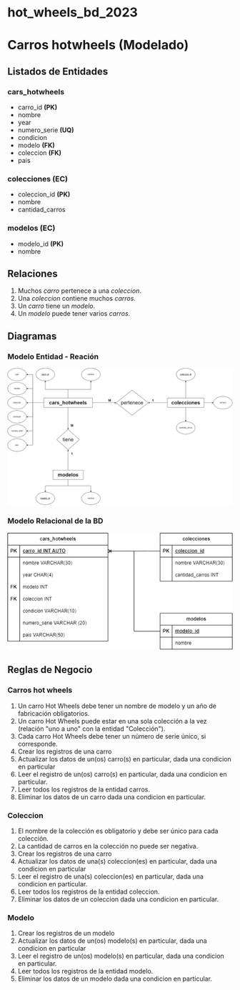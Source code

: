 # hot_wheels_bd_2023

# Carros hotwheels (Modelado)

## Listados de Entidades

### cars_hotwheels

- carro_id **(PK)**
- nombre
- year
- numero_serie **(UQ)**
- condicion
- modelo **(FK)**
- coleccion **(FK)**
- pais

### colecciones **(EC)**

- coleccion_id **(PK)**
- nombre
- cantidad_carros

### modelos **(EC)**

- modelo_id **(PK)**
- nombre

## Relaciones

1. Muchos _carro_ pertenece a una _coleccion_.
2. Una _coleccion_ contiene muchos _carros_.
3. Un _carro_ tiene un _modelo_.
4. Un _modelo_ puede tener varios _carros_.

## Diagramas

### Modelo Entidad - Reación

![Modelo Entidad - Reación](./hot_wheels_Modelo_E-R.png)

### Modelo Relacional de la BD

![Modelo Relacional de la BD](./hot_wheels_Modelo_RelacionalBD.png)

## Reglas de Negocio

### Carros hot wheels

1. Un carro Hot Wheels debe tener un nombre de modelo y un año de fabricación obligatorios.
2. Un carro Hot Wheels puede estar en una sola colección a la vez (relación "uno a uno" con la entidad "Colección").
3. Cada carro Hot Wheels debe tener un número de serie único, si corresponde.
4. Crear los registros  de una carro
5. Actualizar los datos de un(os) carro(s) en particular, dada una condicion en particular
6. Leer el registro de un(os) carro(s) en particular, dada una condicion en particular.
7. Leer todos los registros de la entidad carros.
8. Eliminar los datos de un carro dada una condicion en particular.

### Coleccion

1. El nombre de la colección es obligatorio y debe ser único para cada colección.
2. La cantidad de carros en la colección no puede ser negativa.
3. Crear los registros  de una carro
4. Actualizar los datos de una(s) coleccion(es) en particular, dada una condicion en particular
5. Leer el registro de una(s) coleccion(es) en particular, dada una condicion en particular.
6. Leer todos los registros de la entidad coleccion.
7. Eliminar los datos de un coleccion dada una condicion en particular.

### Modelo

1. Crear los registros  de un modelo
2. Actualizar los datos de un(os) modelo(s) en particular, dada una condicion en particular
3. Leer el registro de un(os) modelo(s) en particular, dada una condicion en particular.
4. Leer todos los registros de la entidad modelo.
5. Eliminar los datos de un modelo dada una condicion en particular.
